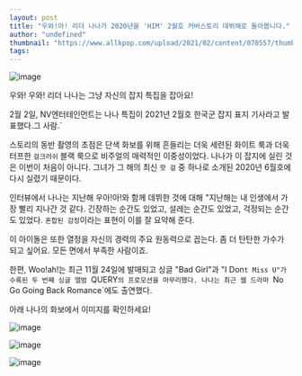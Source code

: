 ```yaml
---
layout: post
title: "우와!아! 리더 나나가 2020년을 'HIM' 2월호 커버스토리 데뷔해로 돌아봅니다."
author: "undefined"
thumbnail: "https://www.allkpop.com/upload/2021/02/content/070557/thumb/1612695449-nana-collage.jpg"
tags: 
---
```



![image](https://www.allkpop.com/upload/2021/02/content/070557/1612695449-nana-collage.jpg)

우와! 우와! 리더 나나는 그냥 자신의 잡지 특집을 잡아요!

2월 2일, NV엔터테인먼트는 나나 특집이 2021년 2월호 한국군 잡지 표지 기사라고 발표했다.그 사람.`

스토리의 동반 촬영의 초점은 단색 화보를 위해 흔들리는 더욱 세련된 화이트 룩과 더욱 터프한 `걸크러쉬` 블랙 룩으로 비주얼의 매력적인 이중성이었다. 나나가 이 잡지에 실린 것은 이번이 처음이 아니다. 그녀가 그 해의 최신 `핫 걸` 중 하나로 소개된 2020년 6월호에 다시 실렸기 때문이다.

인터뷰에서 나나는 지난해 우아!아!와 함께 데뷔한 것에 대해 "지난해는 내 인생에서 가장 빨리 지나간 것 같다. 긴장하는 순간도 있었고, 설레는 순간도 있었고, 걱정되는 순간도 있었다. `혼합된 감정`이라는 표현이 이를 잘 요약해 준다.

이 아이돌은 또한 열정을 자신의 경력의 주요 원동력으로 꼽는다. 좀 더 탄탄한 가수가 되고 싶어요. 모든 면에서 부족한 사람이죠.

한편, Woo!ah!는 최근 11월 24일에 발매되고 싱글 "Bad Girl"과 "I Don`t Miss U"가 수록된 두 번째 싱글 앨범 `QUERY`의 프로모션을 마무리했다. 나나는 최근 웹 드라마 `No Go Going Back Romance`에도 출연했다.

아래 나나의 화보에서 이미지를 확인하세요!

![image](https://www.allkpop.com/upload/2021/02/content/070558/1612695506-wooah-001.jpg)

![image](https://www.allkpop.com/upload/2021/02/content/070558/1612695506-wooah-003.jpg)

![image](https://www.allkpop.com/upload/2021/02/content/070558/1612695506-wooah-002.jpg)